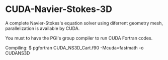 # CUDA-Navier-Stokes-3D
A complete Navier-Stokes's equation solver using diferrent geometry mesh, parallelization is available by CUDA.

You must to have the PGI's group compiler to run CUDA Fortran codes.

Compiling:
$ pgfortran CUDA_NS3D_Cart.f90 -Mcuda=fastmath -o CUDANS3D
